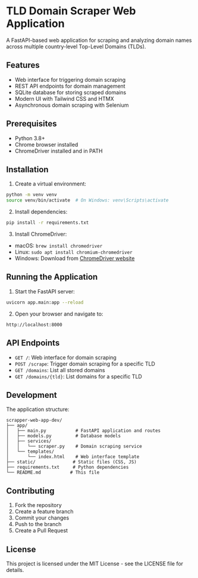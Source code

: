 # TLD Domain Scraper Web Application

A FastAPI-based web application for scraping and analyzing domain names across multiple country-level Top-Level Domains (TLDs).

## Features

- Web interface for triggering domain scraping
- REST API endpoints for domain management
- SQLite database for storing scraped domains
- Modern UI with Tailwind CSS and HTMX
- Asynchronous domain scraping with Selenium

## Prerequisites

- Python 3.8+
- Chrome browser installed
- ChromeDriver installed and in PATH

## Installation

1. Create a virtual environment:
```bash
python -m venv venv
source venv/bin/activate  # On Windows: venv\Scripts\activate
```

2. Install dependencies:
```bash
pip install -r requirements.txt
```

3. Install ChromeDriver:
- macOS: `brew install chromedriver`
- Linux: `sudo apt install chromium-chromedriver`
- Windows: Download from [ChromeDriver website](https://sites.google.com/chromium.org/driver/)

## Running the Application

1. Start the FastAPI server:
```bash
uvicorn app.main:app --reload
```

2. Open your browser and navigate to:
```
http://localhost:8000
```

## API Endpoints

- `GET /`: Web interface for domain scraping
- `POST /scrape`: Trigger domain scraping for a specific TLD
- `GET /domains`: List all stored domains
- `GET /domains/{tld}`: List domains for a specific TLD

## Development

The application structure:
```
scrapper-web-app-dev/
├── app/
│   ├── main.py           # FastAPI application and routes
│   ├── models.py         # Database models
│   ├── services/
│   │   └── scraper.py    # Domain scraping service
│   └── templates/
│       └── index.html    # Web interface template
├── static/              # Static files (CSS, JS)
├── requirements.txt     # Python dependencies
└── README.md           # This file
```

## Contributing

1. Fork the repository
2. Create a feature branch
3. Commit your changes
4. Push to the branch
5. Create a Pull Request

## License

This project is licensed under the MIT License - see the LICENSE file for details. 